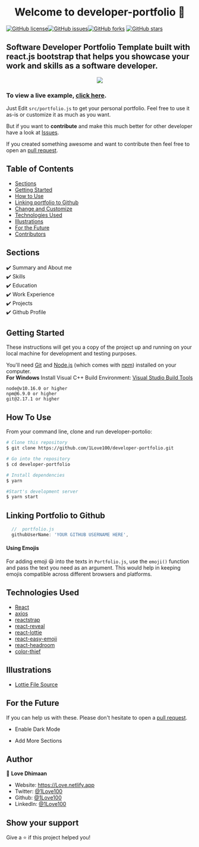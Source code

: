 <h1 align="center">Welcome to developer-portfolio 👋</h1>
<a href="https://github.com/1Love100/developer-portfolio/blob/main/LICENSE"><img alt="GitHub license" src="https://img.shields.io/github/license/1Love100/developer-portfolio"></a><a href="https://github.com/1Love100/developer-portfolio/issues"><img alt="GitHub issues" src="https://img.shields.io/github/issues/1Love100/developer-portfolio"></a><a href="https://github.com/1Love100/developer-portfolio/network"><img alt="GitHub forks" src="https://img.shields.io/github/forks/1Love100/developer-portfolio"></a> <a href="https://github.com/1Love100/developer-portfolio/stargazers"><img alt="GitHub stars" src="https://img.shields.io/github/stars/1Love100/developer-portfolio"></a>

## Software Developer Portfolio Template built with react.js bootstrap that helps you showcase your work and skills as a software developer.

<p align="center">
  <kbd>
    <img src="https://github.com/1Love100/developer-portfolio/blob/master/picture.PNG"></img>
  </kbd>
</p>

### To view a live example, **[click here](https://developer-portfolio.1Love100.vercel.app/)**.

Just Edit `src/portfolio.js` to get your personal portfolio. Feel free to use it as-is or customize it as much as you want.

But if you want to **contribute** and make this much better for other developer have a look at [Issues](https://github.com/1Love100/developer-portfolio/issues).

If you created something awesome and want to contribute then feel free to open an [pull request](https://github.com/1Love100/developer-portfolio/pulls).

## Table of Contents

-  [Sections](#sections)
-  [Getting Started](#getting-started)
-  [How to Use](#how-to-use)
-  [Linking portfolio to Github](#linking-portfolio-to-github)
-  [Change and Customize](#change-and-customize-every-section-according-to-your-need)
-  [Technologies Used](#technologies-used)
-  [Illustrations](#illustrations)
-  [For the Future](#for-the-future)
-  [Contributors](#project-maintainers)

## Sections

✔️ Summary and About me\
✔️ Skills\
✔️ Education\
✔️ Work Experience\
✔️ Projects\
✔️ Github Profile

## Getting Started

These instructions will get you a copy of the project up and running on your local machine for development and testing purposes.

You'll need [Git](https://git-scm.com) and [Node.js](https://nodejs.org/en/download/) (which comes with [npm](http://npmjs.com)) installed on your computer.
<br>
**For Windows** Install Visual C++ Build Environment: [Visual Studio Build Tools](https://visualstudio.microsoft.com/thank-you-downloading-visual-studio/?sku=BuildTools)

```
node@v10.16.0 or higher
npm@6.9.0 or higher
git@2.17.1 or higher
```

## How To Use

From your command line, clone and run developer-portolio:

```bash
# Clone this repository
$ git clone https://github.com/1Love100/developer-portfolio.git

# Go into the repository
$ cd developer-portfolio

# Install dependencies
$ yarn

#Start's development server
$ yarn start
```

## Linking Portfolio to Github

```javascript
  //  portfolio.js
  githubUserName: 'YOUR GITHUB USERNAME HERE',
```

#### Using Emojis

For adding emoji 😃 into the texts in `Portfolio.js`, use the `emoji()` function and pass the text you need as an argument. This would help in keeping emojis compatible across different browsers and platforms.

## Technologies Used

-  [React](https://reactjs.org/)
-  [axios](https://www.npmjs.com/package/axios)
-  [reactstrap](https://reactstrap.github.io/)
-  [react-reveal](https://www.react-reveal.com/)
-  [react-lottie](https://www.npmjs.com/package/react-lottie)
-  [react-easy-emoji](https://github.com/appfigures/react-easy-emoji)
-  [react-headroom](https://github.com/KyleAMathews/react-headroom)
-  [color-thief](https://github.com/lokesh/color-thief)

## Illustrations

-  [Lottie File Source](https://lottiefiles.com)

## For the Future

If you can help us with these. Please don't hesitate to open a [pull request](https://github.com/saadpasta/developerFolio/pulls).

-  Enable Dark Mode

-  Add More Sections

## Author

👤 **Love Dhimaan**

-  Website: https://Love.netlify.app
-  Twitter: [@1Love100](https://twitter.com/1Love100)
-  Github: [@1Love100](https://github.com/1Love100)
-  LinkedIn: [@1Love100](https://linkedin.com/in/1Love100)

## Show your support

Give a ⭐️ if this project helped you!
